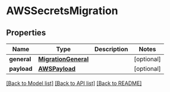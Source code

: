 # AWSSecretsMigration

## Properties
Name | Type | Description | Notes
------------ | ------------- | ------------- | -------------
**general** | [**MigrationGeneral**](MigrationGeneral.md) |  | [optional] 
**payload** | [**AWSPayload**](AWSPayload.md) |  | [optional] 

[[Back to Model list]](../README.md#documentation-for-models) [[Back to API list]](../README.md#documentation-for-api-endpoints) [[Back to README]](../README.md)


